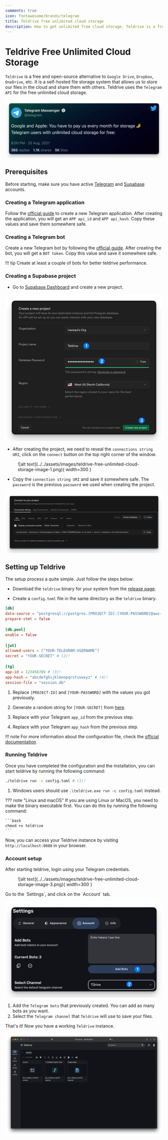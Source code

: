 ```yaml
---
comments: true
icon: fontawesome/brands/telegram
title: Teldrive free unlimited cloud storage
description: How to get unlimited free cloud storage. Teldrive is a free and open-source alternative to Google Drive, Dropbox, and OneDrive. It is a self-hosted file storage system that allows us to store our files in the cloud and share them with others.
---
```


# Teldrive Free Unlimited Cloud Storage

`Teldrive` is a free and open-source alternative to `Google Drive`, `Dropbox`, `OneDrive`, etc. It is a self-hosted file storage system that allows us to store our files in the cloud and share them with others. Teldrive uses the `Telegram API` for the free unlimited cloud storage.

![alt text](../../assets/images/teldrive-free-unlimited-cloud-storage-image-6.png)

## Prerequisites

Before starting, make sure you have active [Telegram](https://telegram.org/) and [Supabase](https://supabase.com/) accounts.

### Creating a Telegram application

Follow the [official guide](https://core.telegram.org/api/obtaining_api_id) to create a new Telegram application. After creating the application, you will get an `APP api_id` and `APP api_hash`. Copy these values and save them somewhere safe.

### Creating a Telegram bot

Create a new Telegram bot by following the [official guide](https://core.telegram.org/bots#how-do-i-create-a-bot). After creating the bot, you will get a `BOT token`. Copy this value and save it somewhere safe.

!!! tip
    Create at least a couple of bots for better teldrive performance.

### Creating a Supabase project

- Go to [Supabase Dashboard](https://supabase.com/dashboard/projects) and create a new project.

![alt text](../../assets/images/teldrive-free-unlimited-cloud-storage-image.png)

- After creating the project, we need to reveal the `connections string URI`, click on the `connect` button on the top right corner of the window.

<figure markdown="span">
![alt text](../../assets/images/teldrive-free-unlimited-cloud-storage-image-1.png){ width=300 }
</figure>

- Copy the `connection string URI` and save it somewhere safe. The `password` is the previous `password` we used when creating the project.

![alt text](../../assets/images/teldrive-free-unlimited-cloud-storage-image-2.png)

## Setting up Teldrive

The setup process a quite simple. Just follow the steps below:

- Download the `teldrive` binary for your system from the [release page](https://github.com/tgdrive/teldrive/releases).

- Create a `config.toml` file in the same directory as the `teldrive` binary.

```toml title="config.toml"
[db]
data-source = "postgresql://postgres.[PROJECT-ID]:[YOUR-PASSWORD]@aws-.../postgres" # (1)!
prepare-stmt = false

[db.pool]
enable = false

[jwt]
allowed-users = ["YOUR-TELEGRAM-USERNAME"]
secret = "YOUR-SECRET" # (2)!

[tg]
app-id = 123456789 # (3)!
app-hash = "abcdefghijklmnopqrstuvwxyz" # (4)!
session-file = "session.db"
```

1. Replace `[PROJECT-ID]` and `[YOUR-PASSWORD]` with the values you got previously.

2. Generate a random string for `[YOUR-SECRET]` from [here](https://generate-secret.vercel.app/64).

3. Replace with your Telegram `app_id` from the previous step.

4. Replace with your Telegram `app_hash` from the previous step.

!!! note
    For more information about the configuration file, check the [official documentation](https://github.com/tgdrive/teldrive)

### Running Teldrive

Once you have completed the configuration and the installation, you can start teldrive by running the following command:

```bash
./teldrive run -c config.toml # (1)!
```

1. Windows users should use `.\teldrive.exe run -c config.toml` instead.

??? note "Linux and macOS"
    If you are using Linux or MacOS, you need to make the binary executable first. You can do this by running the following command:

    ```bash
    chmod +x teldrive
    ```

Now, you can access your Teldrive instance by visiting `http://localhost:8080` in your browser.

### Account setup

After starting teldrive, login using your Telegram credentials.

<figure markdown="span">
![alt text](../../assets/images/teldrive-free-unlimited-cloud-storage-image-3.png){ width=300 }
</figure>
Go to the `Settings`, and click on the `Account` tab.

![alt text](../../assets/images/teldrive-free-unlimited-cloud-storage-image-4.png)

1. Add the `Telegram bots` that previously created. You can add as many bots as you want.
2. Select the `Telegram channel` that `Teldrive` will use to save your files.

That's it! Now you have a working `Teldrive` instance.

![alt text](../../assets/images/teldrive-free-unlimited-cloud-storage-image-5.png)
